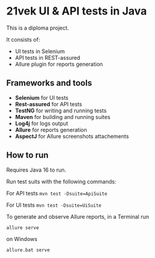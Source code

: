 # 21vek UI & API tests in Java
This is a diploma project.

It consists of:
* UI tests in Selenium
* API tests in REST-assured
* Allure plugin for reports generation

## Frameworks and tools

* **Selenium** for UI tests
* **Rest-assured** for API tests
* **TestNG** for writing and running tests
* **Maven** for building and running suites
* **Log4j** for logs output
* **Allure** for reports generation
* **AspectJ** for Allure screenshots attachements

## How to run

Requires Java 16 to run.

Run test suits with the following commands:

For API tests `mvn test -Dsuite=ApiSuite`

For UI tests `mvn test -Dsuite=UiSuite`

To generate and observe Allure reports, in a Terminal run 

`allure serve`

on Windows

`allure.bat serve`
